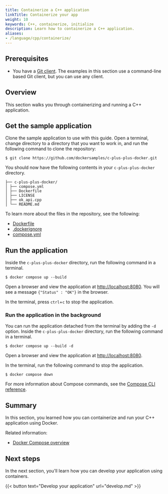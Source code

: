 ```yaml
---
title: Containerize a C++ application
linkTitle: Containerize your app
weight: 10
keywords: C++, containerize, initialize
description: Learn how to containerize a C++ application.
aliases:
- /language/cpp/containerize/
---
```


## Prerequisites

* You have a [Git client](https://git-scm.com/downloads). The examples in this section use a command-line based Git client, but you can use any client.

## Overview

This section walks you through containerizing and running a C++ application.

## Get the sample application

Clone the sample application to use with this guide. Open a terminal, change directory to a directory that you want to work in, and run the following command to clone the repository:

```console
$ git clone https://github.com/dockersamples/c-plus-plus-docker.git
```

You should now have the following contents in your `c-plus-plus-docker`
directory.

```text
├── c-plus-plus-docker/
│ ├── compose.yml
│ ├── Dockerfile
│ ├── LICENSE
│ ├── ok_api.cpp
│ └── README.md

```

To learn more about the files in the repository, see the following:
 - [Dockerfile](/reference/dockerfile.md)
 - [.dockerignore](/reference/dockerfile.md#dockerignore-file)
 - [compose.yml](/reference/compose-file/_index.md)

## Run the application

Inside the `c-plus-plus-docker` directory, run the following command in a
terminal.

```console
$ docker compose up --build
```

Open a browser and view the application at [http://localhost:8080](http://localhost:8080). You will see a message `{"Status" : "OK"}` in the browser.

In the terminal, press `ctrl`+`c` to stop the application.

### Run the application in the background

You can run the application detached from the terminal by adding the `-d`
option. Inside the `c-plus-plus-docker` directory, run the following command
in a terminal.

```console
$ docker compose up --build -d
```

Open a browser and view the application at [http://localhost:8080](http://localhost:8080).


In the terminal, run the following command to stop the application.

```console
$ docker compose down
```

For more information about Compose commands, see the [Compose CLI
reference](/reference/cli/docker/compose/_index.md).

## Summary

In this section, you learned how you can containerize and run your C++
application using Docker.

Related information:
 - [Docker Compose overview](/manuals/compose/_index.md)

## Next steps

In the next section, you'll learn how you can develop your application using
containers.

{{< button text="Develop your application" url="develop.md" >}}
